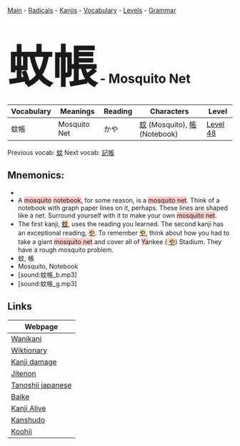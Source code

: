 <style> bigfont {font-size: 100px}</style>
[Main](../README.md) -
[Radicals](../radicals.md) -
[Kanjis](../kanjis.md) -
[Vocabulary](../vocabulary.md) -
[Levels](../levels.md) -
[Grammar](../grammar.md)
# <bigfont> 蚊帳</bigfont> - Mosquito Net 

| Vocabulary | Meanings | Reading | Characters | Level |
| --- | --- | --- | --- | --- |
| 蚊帳 | Mosquito Net | かや |  [蚊](../kanjis/蚊.md) (Mosquito), [帳](../kanjis/帳.md) (Notebook) | [Level 48](../levels/wk_level48.md) |

Previous vocab: [蚊](蚊.md) Next vocab: [記帳](記帳.md) 

## Mnemonics:

* 
* A <span style="background-color:#ffcccb"> mosquito</span> <span style="background-color:#ffcccb"> notebook</span>, for some reason, is a <span style="background-color:#ffcccb"> mosquito net</span>. Think of a notebook with graph paper lines on it, perhaps. These lines are shaped like a net. Surround yourself with it to make your own <span style="background-color:#ffcccb"> mosquito net</span>.
* The first kanji, <span style="background-color:#fed8b1"> [蚊](https://jisho.org/search/蚊)</span>, uses the reading you learned. The second kanji has an exceptional reading, <span style="background-color:#fed8b1"> [や](https://jisho.org/search/や)</span>. To remember <span style="background-color:#fed8b1"> [や](https://jisho.org/search/や)</span>, think about how you had to take a giant <span style="background-color:#ffcccb"> mosquito net</span> and cover all of <span style="background-color:#ffcccb"> Ya</span>nkee (<span style="background-color:#fed8b1"> [や](https://jisho.org/search/や)</span>) Stadium. They have a rough mosquito problem.
* 蚊, 帳
* Mosquito, Notebook
* [sound:蚊帳_b.mp3]
* [sound:蚊帳_g.mp3]


## Links 

| Webpage |
| --- |
| [Wanikani          ](https://www.wanikani.com/kanji/蚊帳) |
| [Wiktionary        ](https://en.wiktionary.org/wiki/蚊帳) |
| [Kanji damage      ](http://www.kanjidamage.com/kanji/search?utf8=✓&q=蚊帳) |
| [Jitenon           ](https://jitenon.com/kanji/蚊帳) |
| [Tanoshii japanese ](https://www.tanoshiijapanese.com/dictionary/kanji.cfm?k=蚊帳) |
| [Baike             ](https://baike.baidu.com/item/蚊帳) |
| [Kanji Alive       ](https://app.kanjialive.com/蚊帳) |
| [Kanshudo          ](https://www.kanshudo.com/searchmn?q=蚊帳) |
| [Koohii            ](https://kanji.koohii.com/study/kanji/蚊帳) |
